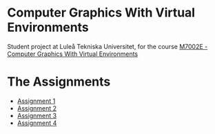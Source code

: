 Computer Graphics With Virtual Environments
=================================================
Student project at Luleå Tekniska Universitet, for the course [M7002E - Computer Graphics With Virtual Environments](http://www.ltu.se/edu/course/M70/M7002E/M7002E-Datorgrafik-och-virtuella-miljoer-1.33919?l=en)

The Assignments
=======================
- [Assignment 1](https://github.com/Wennberg/M7002E-Computer-Graphics/tree/master/src/assignment1)
- [Assignment 2](https://github.com/Wennberg/M7002E-Computer-Graphics/tree/master/src/assignment2)
- [Assignment 3](https://github.com/Wennberg/M7002E-Computer-Graphics/tree/master/src/assignment3)
- [Assignment 4](https://github.com/Wennberg/M7002E-Computer-Graphics/tree/master/src/assignment4)


